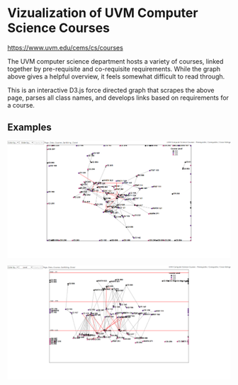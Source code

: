 # Vizualization of UVM Computer Science Courses

https://www.uvm.edu/cems/cs/courses

The UVM computer science department hosts a variety of courses, linked together by pre-requisite and co-requisite requirements. While the graph above gives a helpful overview,
it feels somewhat difficult to read through.

This is an interactive D3.js force directed graph that scrapes the above page, parses all class names, and develops links based on requirements for a course.

## Examples
![Screenshot Example](screenshot.png)


![Screenshot Example 2](screenshot2.png)